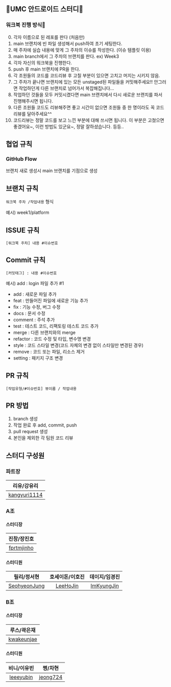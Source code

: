 
## 🌈UMC 안드로이드 스터디🌈
### 워크북 진행 방식👋
0. 각자 이름으로 된 레포를 판다 (처음만)
1. main 브랜치에 빈 파일 생성해서 push하여 초기 세팅한다.
2. 매 주차에 실습 내용에 맞게 그 주차의 이슈를 작성한다. (이슈 템플릿 이용)
3. main branch에서 그 주차의 브랜치를 판다. ex) Week3
4. 각자 자신의 워크북을 진행한다.
5. push 후 main 브랜치에 PR을 한다.
6. 각 조원들의 코드를 코드리뷰 후 고칠 부분이 있으면 고치고 머지는 시키지 않음.
7. 그 주차가 끝나면 브랜치에 있는 모든 unstaged된 파일들을 커밋해주세요!! 안그러면 작업하던게 다른 브랜치로 넘어가서 복잡해집니다...
8. 작업하던 것들을 모두 커밋시켰다면 main 브랜치에서 다시 새로운 브랜치를 파서 진행해주시면 됩니다.
9. 다른 조원들 코드도 리뷰해주면 좋고 시간이 없으면 조원들 중 한 명이라도 꼭 코드리뷰를 달아주세요^^
10. 코드리뷰는 정말 코드를 보고 느낀 부분에 대해 쓰시면 됩니다. 이 부분은 고쳤으면 좋겠어요~, 이런 방법도 있군요~, 정말 잘하셨습니다. 등등..


## 협업 규칙
### GitHub Flow
브랜치 새로 생성시 main 브랜치를 기점으로 생성

## 브랜치 규칙
`워크북 주차 /작업내용` 형식

예시) week1/platform

## ISSUE 규칙
`[워크북 주차] 내용 #이슈번호`

## Commit 규칙
`[커밋태그] : 내용 #이슈번호`

예시) add : login 파일 추가 #1

- add : 새로운 파일 추가 
- feat : 만들어진 파일에 새로운 기능 추가
- fix : 기능 수정, 버그 수정
- docs : 문서 수정
- comment : 주석 추가
- test : 테스트 코드, 리팩토링 테스트 코드 추가
- merge : 다른 브랜치와의 merge
- refactor : 코드 수정 및 타입, 변수명 변경
- style : 코드 스타일 변경(코드 자체의 변경 없이 스타일만 변경된 경우)
- remove : 코드 또는 파일, 리소스 제거
- setting : 패키지 구조 변경

## PR 규칙
`[작업유형/#이슈번호] 뷰이름 / 작업내용`

## PR 방법
1) branch 생성
2) 작업 완료 후 add, commit, push
3) pull request 생성
4) 본인을 제외한 각 팀원 코드 리뷰

## 스터디 구성원
### 파트장
| 리유/강유리 |
|:---------:|
| [kangyuri1114](https://github.com/kangyuri1114) |
### A조
#### 스터디장
| 진창/장진호 |
|:---------:|
| [fprtmjinho](https://github.com/fprtmjinho) |

#### 스터디원
| 릴리/정서현 | 호세이돈/이호진 | 데이지/임경진 |
|:---------:|:---------:|:---------:|
| [SeohyeonJung](https://github.com/SeohyeonJung) | [LeeHoJin](https://github.com/LeeHoJin) | [ImKyungJin](https://github.com/ImKyungJin) |
### B조
#### 스터디장
| 루스/곽은재 |
|:---------:|
| [kwakeunjae](https://github.com/kwakeunjae) |

#### 스터디원
| 비니/이유빈 | 쩡/차현 |
|:---------:|:---------:|
| [leeeyubin](https://github.com/leeeyubin) | [jeong724](https://github.com/jeong724) |
